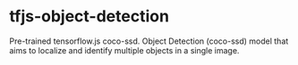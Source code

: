 # tfjs-object-detection
Pre-trained tensorflow.js coco-ssd. Object Detection (coco-ssd) model that aims to localize and identify multiple objects in a single image.
